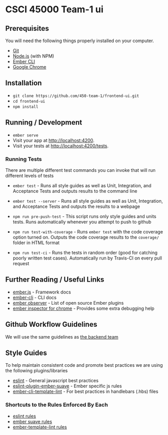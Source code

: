 # CSCI 45000 Team-1 ui

## Prerequisites

You will need the following things properly installed on your computer.

* [Git](https://git-scm.com/)
* [Node.js](https://nodejs.org/) (with NPM)
* [Ember CLI](https://ember-cli.com/)
* [Google Chrome](https://google.com/chrome/)

## Installation

* `git clone https://github.com/450-team-1/frontend-ui.git`
* `cd frontend-ui`
* `npm install`

## Running / Development

* `ember serve`
* Visit your app at [http://localhost:4200](http://localhost:4200).
* Visit your tests at [http://localhost:4200/tests](http://localhost:4200/tests).

### Running Tests

There are multiple different test commands you can invoke that will run different levels of tests

* `ember test` - Runs all style guides as well as Unit, Integration, and Acceptance Tests and outputs results to the command line

* `ember test --server` - Runs all style guides as well as Unit, Integration, and Acceptance Tests and outputs the results to a webpage

* `npm run pre-push-test` - This script runs only style guides and units tests. Runs automatically whenever you attempt to push to github

* `npm run test-with-coverage` - Runs `ember test` with the code coverage option turned on. Outputs the code coverage results to the `coverage/` folder in HTML format

* `npm run test-ci` - Runs the tests in random order (good for catching poorly written test cases). Automatically run by Travis-CI on every pull request

## Further Reading / Useful Links

* [ember.js](https://emberjs.com/) - Framework docs
* [ember-cli](https://ember-cli.com/) - CLI docs
* [ember observer](https://emberobserver.com/) - List of open source Ember plugins
* [ember inspector for chrome](https://chrome.google.com/webstore/detail/ember-inspector/bmdblncegkenkacieihfhpjfppoconhi) - Provides some extra debugging help

## Github Workflow Guidelines

We will use the same guidelines as [the backend team](https://github.com/450-team-1/server-api/wiki/Github-Workflow-Standards)

## Style Guides

To help maintain consistent code and promote best practices we are using the following plugins/libraries
* [eslint](https://eslint.org) - General javascript best practices
* [eslint-plugin-ember-suave](https://github.com/DockYard/eslint-plugin-ember-suave) - Ember specific js rules
* [ember-cli-template-lint](https://github.com/rwjblue/ember-cli-template-lint) - For best practices in handlebars (.hbs) files

### Shortcuts to the Rules Enforced By Each

* [eslint rules](https://eslint.org/docs/rules/)
* [ember suave rules](https://github.com/DockYard/styleguides/tree/master/engineering)
* [ember-template-lint rules](https://github.com/rwjblue/ember-template-lint/blob/master/docs/rules.md)
